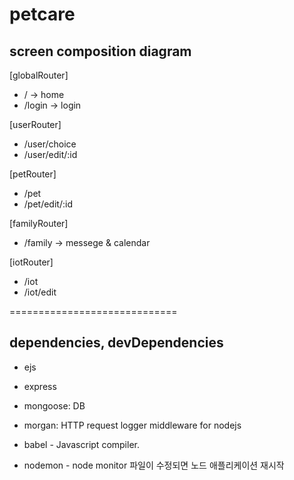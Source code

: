 # petcare

## screen composition diagram

[globalRouter]

- / -> home
- /login -> login

[userRouter]

- /user/choice
- /user/edit/:id

[petRouter]

- /pet
- /pet/edit/:id

[familyRouter]

- /family -> messege & calendar

[iotRouter]

- /iot
- /iot/edit

=============================

## dependencies, devDependencies

- ejs
- express
- mongoose: DB
- morgan: HTTP request logger middleware for nodejs

- babel - Javascript compiler.
- nodemon - node monitor 파일이 수정되면 노드 애플리케이션 재시작

